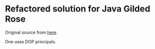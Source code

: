 # Refactored solution for Java Gilded Rose

Original source from [here](https://github.com/emilybache/GildedRose-Refactoring-Kata/tree/e63b7e7563f5e06a454d0d9ac0365cd2eee39aab/Java).

One uses DOP principals.